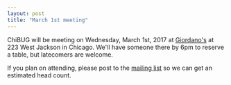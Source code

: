 ```yaml
---
layout: post
title: "March 1st meeting"
---
```


ChiBUG will be meeting on Wednesday, March 1st, 2017 at
[Giordano's](https://giordanos.com/locations/downtown-central-loop/)
at 223 West Jackson in Chicago.
We'll have someone there by 6pm to reserve a table, but latecomers are welcome.

If you plan on attending, please post to the
[mailing list](https://groups.io/g/chibug)
so we can get an estimated head count.
